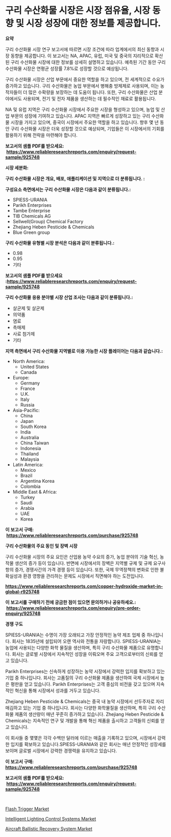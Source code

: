 <p><h1>구리 수산화물 시장은 시장 점유율, 시장 동향 및 시장 성장에 대한 정보를 제공합니다.</h1></p><p><strong>요약</strong></p>
<p><p>구리 수산화물 시장 연구 보고서에 따르면 시장 조건에 따라 업계에서의 최신 동향과 시장 동향을 제공합니다. 이 보고서는 NA, APAC, 유럽, 미국 및 중국의 지리적으로 확산된 구리 수산화물 시장에 대한 정보를 상세히 설명하고 있습니다. 예측된 기간 동안 구리 수산화물 시장은 연평균 성장률 7.8%로 성장할 것으로 예상됩니다.</p><p>구리 수산화물 시장은 산업 부문에서 중요한 역할을 하고 있으며, 전 세계적으로 수요가 증가하고 있습니다. 구리 수산화물은 농업 부문에서 병해충 방제제로 사용되며, 이는 농작자들이 더 많은 수확량을 보장하는 데 도움이 됩니다. 또한, 구리 수산화물은 산업 분야에서도 사용되며, 전기 및 전자 제품을 생산하는 데 필수적인 재료로 활용됩니다.</p><p>NA 및 유럽 지역은 구리 수산화물 시장에서 주요한 시장을 형성하고 있으며, 농업 및 산업 부문의 성장에 기여하고 있습니다. APAC 지역은 빠르게 성장하고 있는 구리 수산화물 시장을 가지고 있으며, 중국이 시장에서 주요한 역할을 하고 있습니다. 향후 몇 년 동안 구리 수산화물 시장은 더욱 성장할 것으로 예상되며, 기업들은 이 시장에서의 기회를 활용하기 위해 전략을 마련해야 합니다.</p></p>
<p><strong>보고서의 샘플 PDF를 받으세요: &nbsp;<a href="https://www.reliableresearchreports.com/enquiry/request-sample/925748">https://www.reliableresearchreports.com/enquiry/request-sample/925748</a></strong></p>
<p><strong>시장 세분화:</strong></p>
<p><strong> 구리 수산화물 시장은 개요, 배포, 애플리케이션 및 지역으로 더 분류됩니다. :</strong></p>
<p><strong>구성요소 측면에서는 구리 수산화물 시장은 다음과 같이 분류됩니다.:</strong></p>
<p><ul><li>SPIESS-URANIA</li><li>Parikh Enterprises</li><li>Tambe Enterprise</li><li>TIB Chemicals AG</li><li>Sellwell(Group) Chemical Factory</li><li>Zhejiang Heben Pesticide & Chemicals</li><li>Blue Green group</li></ul></p>
<p><strong> 구리 수산화물 유형별 시장 분석은 다음과 같이 분류됩니다.:</strong></p>
<p><ul><li>0.98</li><li>0.95</li><li>기타</li></ul></p>
<p><strong>보고서의 샘플 PDF를 받으세요 :<a href="https://www.reliableresearchreports.com/enquiry/request-sample/925748">https://www.reliableresearchreports.com/enquiry/request-sample/925748</a></strong></p>
<p><strong> 구리 수산화물 응용 분야별 시장 산업 조사는 다음과 같이 분류됩니다.:</strong></p>
<p><ul><li>살균제 및 살균제</li><li>의약품</li><li>염료</li><li>촉매제</li><li>사료 첨가제</li><li>기타</li></ul></p>
<p><strong>지역 측면에서 구리 수산화물 지역별로 이용 가능한 시장 플레이어는 다음과 같습니다.:</strong></p>
<p><ul>
    <li>
        North America:
        <ul>
            <li>United States</li>
            <li>Canada</li>
        </ul>
    </li>
    <li>
        Europe:
        <ul>
            <li>Germany</li>
            <li>France</li>
            <li>U.K.</li>
            <li>Italy</li>
            <li>Russia</li>
        </ul>
    </li>
    <li>
        Asia-Pacific:
        <ul>
            <li>China</li>
            <li>Japan</li>
            <li>South Korea</li>
            <li>India</li>
            <li>Australia</li>
            <li>China Taiwan</li>
            <li>Indonesia</li>
            <li>Thailand</li>
            <li>Malaysia</li>
        </ul>
    </li>
    <li>
        Latin America:
        <ul>
            <li>Mexico</li>
            <li>Brazil</li>
            <li>Argentina Korea</li>
            <li>Colombia</li>
        </ul>
    </li>
    <li>
        Middle East & Africa:
        <ul>
            <li>Turkey</li>
            <li>Saudi</li>
            <li>Arabia</li>
            <li>UAE</li>
            <li>Korea</li>
        </ul>
    </li>
    </ul></p>
<p><strong>이 보고서 구매: &nbsp;<a href="https://www.reliableresearchreports.com/purchase/925748">https://www.reliableresearchreports.com/purchase/925748</a></strong></p>
<p><strong>구리 수산화물의 주요 동인 및 장벽 시장</strong></p>
<p><p>구리 수산화물 시장의 주요 요인은 산업용 농약 수요의 증가, 농업 분야의 기술 혁신, 농작물 생산의 증가 등이 있습니다. 반면에 시장에서의 장벽은 지역별 규제 및 규제 요구사항의 증가, 경쟁사간의 가격 경쟁 등이 있습니다. 또한, 국제 무역정책의 변화로 인한 불확실성과 환경 영향을 관리하는 문제도 시장에서 직면해야 하는 도전입니다.</p></p>
<p><strong><a href="https://www.reliableresearchreports.com/copper-hydroxide-market-in-global-r925748">https://www.reliableresearchreports.com/copper-hydroxide-market-in-global-r925748</a></strong></p>
<p><strong>이 보고서를 구매하기 전에 궁금한 점이 있으면 문의하거나 공유하세요.: &nbsp;<a href="https://www.reliableresearchreports.com/enquiry/pre-order-enquiry/925748">https://www.reliableresearchreports.com/enquiry/pre-order-enquiry/925748</a></strong></p>
<p><strong>경쟁 구도</strong></p>
<p><p>SPIESS-URANIA는 수명이 가장 오래되고 가장 안정적인 농약 제조 업체 중 하나입니다. 회사는 1835년에 설립되어 오랜 역사와 전통을 자랑합니다. SPIESS-URANIA는 농업에 사용되는 다양한 화학 물질을 생산하며, 특히 구리 수산화물 제품으로 유명합니다. 회사는 글로벌 시장에서 지속적인 성장을 이뤄오며 주요 고객으로부터의 신뢰를 얻고 있습니다.</p><p>Parikh Enterprises는 신속하게 성장하는 농약 시장에서 강력한 입지를 확보하고 있는 기업 중 하나입니다. 회사는 고품질의 구리 수산화물 제품을 생산하여 국제 시장에서 높은 평판을 얻고 있습니다. Parikh Enterprises는 고객 중심의 비전을 갖고 있으며 지속적인 혁신을 통해 시장에서 성과를 거두고 있습니다.</p><p>Zhejiang Heben Pesticide & Chemicals는 중국 내 농약 시장에서 선두주자로 자리매김하고 있는 기업 중 하나입니다. 회사는 다양한 화학물질을 생산하며, 특히 구리 수산화물 제품의 생산량이 매년 꾸준히 증가하고 있습니다. Zhejiang Heben Pesticide & Chemicals는 지속적인 연구 및 개발을 통해 혁신 제품을 출시하고 고객들의 신뢰를 얻고 있습니다.</p><p>이 회사들 중 몇몇은 각각 수백만 달러에 이르는 매출을 기록하고 있으며, 시장에서 강력한 입지를 확보하고 있습니다.SPIESS-URANIA와 같은 회사는 매년 안정적인 성장세를 보이며 글로벌 시장에서 강력한 경쟁력을 유지하고 있습니다.</p></p>
<p><strong>이 보고서 구매: &nbsp; <a href="https://www.reliableresearchreports.com/purchase/925748">https://www.reliableresearchreports.com/purchase/925748</a></strong></p>
<p><strong>보고서의 샘플 PDF를 받으세요: &nbsp;<a href="https://www.reliableresearchreports.com/enquiry/request-sample/925748">https://www.reliableresearchreports.com/enquiry/request-sample/925748</a></strong><strong></strong></p>
<p>&nbsp;</p>
<p><p><a href="https://forested-sushi-9b0.notion.site/Analyzing-Flash-Trigger-Market-Global-Industry-Perspective-and-Forecast-2024-to-2031-f1d87628af574bdbb91f03a741314e0c">Flash Trigger Market</a></p><p><a href="https://summer-dogwood-3e9.notion.site/Intelligent-Lighting-Control-Systems-Market-Comprehensive-Assessment-by-Type-Application-and-Geog-9bd77973cd90494a8d946f312aab7c4c">Intelligent Lighting Control Systems Market</a></p><p><a href="https://github.com/Chiragrp22/Market-Research-Report-List-4/blob/main/aircraft-ballistic-recovery-system-market.md">Aircraft Ballistic Recovery System Market</a></p></p>